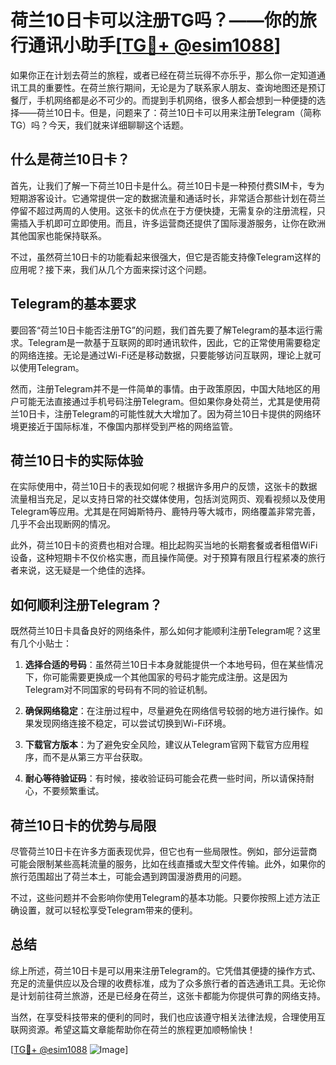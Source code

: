 # 荷兰10日卡可以注册TG吗？——你的旅行通讯小助手[[TG💪+ @esim1088](https://t.me/s/esim1088)]

如果你正在计划去荷兰的旅程，或者已经在荷兰玩得不亦乐乎，那么你一定知道通讯工具的重要性。在荷兰旅行期间，无论是为了联系家人朋友、查询地图还是预订餐厅，手机网络都是必不可少的。而提到手机网络，很多人都会想到一种便捷的选择——荷兰10日卡。但是，问题来了：荷兰10日卡可以用来注册Telegram（简称TG）吗？今天，我们就来详细聊聊这个话题。

## 什么是荷兰10日卡？

首先，让我们了解一下荷兰10日卡是什么。荷兰10日卡是一种预付费SIM卡，专为短期游客设计。它通常提供一定的数据流量和通话时长，非常适合那些计划在荷兰停留不超过两周的人使用。这张卡的优点在于方便快捷，无需复杂的注册流程，只需插入手机即可立即使用。而且，许多运营商还提供了国际漫游服务，让你在欧洲其他国家也能保持联系。

不过，虽然荷兰10日卡的功能看起来很强大，但它是否能支持像Telegram这样的应用呢？接下来，我们从几个方面来探讨这个问题。

## Telegram的基本要求

要回答“荷兰10日卡能否注册TG”的问题，我们首先要了解Telegram的基本运行需求。Telegram是一款基于互联网的即时通讯软件，因此，它的正常使用需要稳定的网络连接。无论是通过Wi-Fi还是移动数据，只要能够访问互联网，理论上就可以使用Telegram。

然而，注册Telegram并不是一件简单的事情。由于政策原因，中国大陆地区的用户可能无法直接通过手机号码注册Telegram。但如果你身处荷兰，尤其是使用荷兰10日卡，注册Telegram的可能性就大大增加了。因为荷兰10日卡提供的网络环境更接近于国际标准，不像国内那样受到严格的网络监管。

## 荷兰10日卡的实际体验

在实际使用中，荷兰10日卡的表现如何呢？根据许多用户的反馈，这张卡的数据流量相当充足，足以支持日常的社交媒体使用，包括浏览网页、观看视频以及使用Telegram等应用。尤其是在阿姆斯特丹、鹿特丹等大城市，网络覆盖非常完善，几乎不会出现断网的情况。

此外，荷兰10日卡的资费也相对合理。相比起购买当地的长期套餐或者租借WiFi设备，这种短期卡不仅价格实惠，而且操作简便。对于预算有限且行程紧凑的旅行者来说，这无疑是一个绝佳的选择。

## 如何顺利注册Telegram？

既然荷兰10日卡具备良好的网络条件，那么如何才能顺利注册Telegram呢？这里有几个小贴士：

1. **选择合适的号码**：虽然荷兰10日卡本身就能提供一个本地号码，但在某些情况下，你可能需要更换成一个其他国家的号码才能完成注册。这是因为Telegram对不同国家的号码有不同的验证机制。
   
2. **确保网络稳定**：在注册过程中，尽量避免在网络信号较弱的地方进行操作。如果发现网络连接不稳定，可以尝试切换到Wi-Fi环境。

3. **下载官方版本**：为了避免安全风险，建议从Telegram官网下载官方应用程序，而不是从第三方平台获取。

4. **耐心等待验证码**：有时候，接收验证码可能会花费一些时间，所以请保持耐心，不要频繁重试。

## 荷兰10日卡的优势与局限

尽管荷兰10日卡在许多方面表现优异，但它也有一些局限性。例如，部分运营商可能会限制某些高耗流量的服务，比如在线直播或大型文件传输。此外，如果你的旅行范围超出了荷兰本土，可能会遇到跨国漫游费用的问题。

不过，这些问题并不会影响你使用Telegram的基本功能。只要你按照上述方法正确设置，就可以轻松享受Telegram带来的便利。

## 总结

综上所述，荷兰10日卡是可以用来注册Telegram的。它凭借其便捷的操作方式、充足的流量供应以及合理的收费标准，成为了众多旅行者的首选通讯工具。无论你是计划前往荷兰旅游，还是已经身在荷兰，这张卡都能为你提供可靠的网络支持。

当然，在享受科技带来的便利的同时，我们也应该遵守相关法律法规，合理使用互联网资源。希望这篇文章能帮助你在荷兰的旅程更加顺畅愉快！

[[TG💪+ @esim1088](https://t.me/s/esim1088) ![Image](https://i.postimg.cc/4NQfJmqS/Snipaste-2025-05-13-00-14-12.png)]